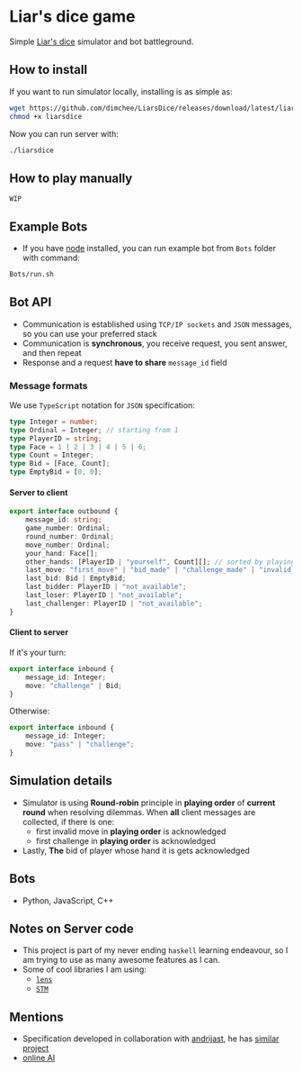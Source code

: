 # Liar's dice game

Simple [Liar's dice](https://www.officialgamerules.org/liarsdice) simulator and bot battleground.

## How to install

If you want to run simulator locally, installing is as simple as:
```sh
wget https://github.com/dimchee/LiarsDice/releases/download/latest/liarsdice
chmod +x liarsdice
```
Now you can run server with:
```sh
./liarsdice
```

## How to play manually

`WIP`

## Example Bots

- If you have [node](https://nodejs.org/en) installed, you can run example bot from `Bots` folder with command:
```sh
Bots/run.sh
```

## Bot API

- Communication is established using `TCP/IP sockets` and `JSON` messages, so you can use your preferred stack
- Communication is **synchronous**, you receive request, you sent answer, and then repeat
- Response and a request **have to share** `message_id` field

### Message formats

We use `TypeScript` notation for `JSON` specification:

```ts
type Integer = number;
type Ordinal = Integer; // starting from 1
type PlayerID = string;
type Face = 1 | 2 | 3 | 4 | 5 | 6;
type Count = Integer;
type Bid = [Face, Count];
type EmptyBid = [0, 0];
```

#### Server to client

```ts
export interface outbound {
    message_id: string;
    game_number: Ordinal;
    round_number: Ordinal;
    move_number: Ordinal;
    your_hand: Face[];
    other_hands: [PlayerID | "yourself", Count][]; // sorted by playing order
    last_move: "first_move" | "bid_made" | "challenge_made" | "invalid_move";
    last_bid: Bid | EmptyBid;
    last_bidder: PlayerID | "not_available";
    last_loser: PlayerID | "not_available";
    last_challenger: PlayerID | "not_available";
}
```

#### Client to server

If it's your turn:
```ts
export interface inbound {
    message_id: Integer;
    move: "challenge" | Bid;
}
```

Otherwise:
```ts
export interface inbound {
    message_id: Integer;
    move: "pass" | "challenge";
}
```

## Simulation details

- Simulator is using **Round-robin** principle in **playing order** of **current round** when 
resolving dilemmas. When **all** client messages are collected, if there is one:
    - first invalid move in **playing order** is acknowledged
    - first challenge in **playing order** is acknowledged
- Lastly, **The** bid of player whose hand it is gets acknowledged

## Bots 

- Python, JavaScript, C++

## Notes on Server code

- This project is part of my never ending `haskell` learning endeavour, so I am trying to use 
as many awesome features as I can.
- Some of cool libraries I am using:
    - [`lens`](http://lens.github.io/)
    - [`STM`](https://wiki.haskell.org/Software_transactional_memory)

## Mentions

- Specification developed in collaboration with [andrijast](https://github.com/andrijast),
he has [similar project](https://github.com/andrijast/liars-dice/tree/main)
- [online AI](https://dudo.ai/)
